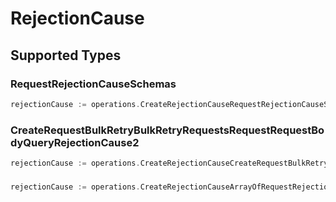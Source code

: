 # RejectionCause


## Supported Types

### RequestRejectionCauseSchemas

```go
rejectionCause := operations.CreateRejectionCauseRequestRejectionCauseSchemas(operations.RequestRejectionCauseSchemas{/* values here */})
```

### CreateRequestBulkRetryBulkRetryRequestsRequestRequestBodyQueryRejectionCause2

```go
rejectionCause := operations.CreateRejectionCauseCreateRequestBulkRetryBulkRetryRequestsRequestRequestBodyQueryRejectionCause2(operations.CreateRequestBulkRetryBulkRetryRequestsRequestRequestBodyQueryRejectionCause2{/* values here */})
```

### 

```go
rejectionCause := operations.CreateRejectionCauseArrayOfRequestRejectionCause([]components.RequestRejectionCause{/* values here */})
```

